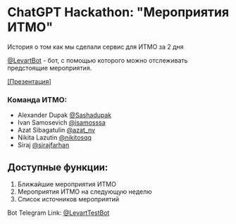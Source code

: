 # ChatGPT Hackathon: "Мероприятия ИТМО"

История о том как мы сделали сервис для ИТМО за 2 дня

[@LevartBot](https://t.me/LevartTestBot) - бот, с помощью которого можно отслеживать предстоящие мероприятия.

[[Презентация]](https://docs.google.com/presentation/d/1qGi-cuh1QZmW6kYfOj5x6v7Lkl0-PF3a/edit#slide=id.p3)

### Команда ИТМО:

- Alexander Dupak [@Sashadupak](https://t.me/Sashadupak)
- Ivan Samosevich [@isamosssa](https://t.me/isamosssa)
- Azat Sibagatulin [@azat_nv](https://t.me/azat_nv)
- Nikita Lazutin [@nikitosqq](https://t.me/nikitosqq)
- Siraj [@sirajfarhan](https://t.me/sirajfarhan)


## Доступные функции:
1. Ближайшие мероприятия ИТМО
2. Мероприятия ИТМО на следующую неделю
3. Список источников мероприятий


Bot Telegram Link: [@LevartTestBot](https://t.me/LevartTestBot)
